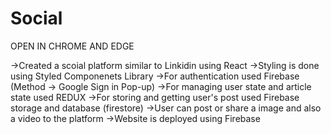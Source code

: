 # Social
OPEN IN CHROME AND EDGE

->Created a scoial platform similar to Linkidin using React
->Styling is done using Styled Componenets Library
->For authentication used Firebase (Method  -> Google Sign in Pop-up)
->For managing user state and article state used REDUX
->For storing and getting user's post used Firebase storage and database (firestore)
->User can post or share a image and also a video to the platform
->Website is deployed using Firebase


